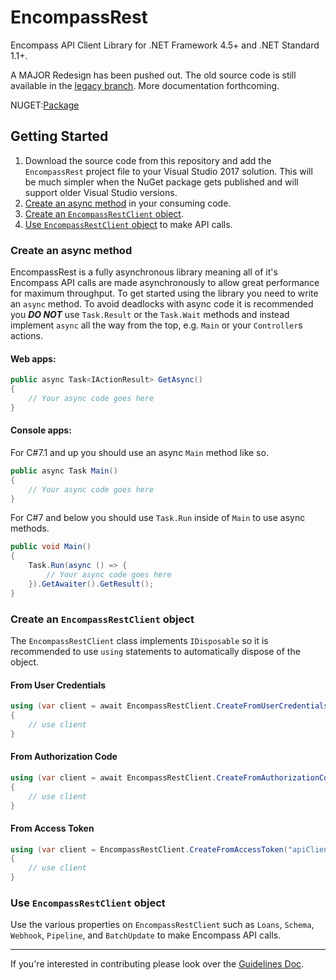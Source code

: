 # EncompassRest
Encompass API Client Library for .NET Framework 4.5+ and .NET Standard 1.1+.

A MAJOR Redesign has been pushed out. The old source code is still available in the [legacy branch](https://github.com/EncompassRest/EncompassRest/tree/legacy). More documentation forthcoming.

NUGET:[Package](https://www.nuget.org/packages/EncompassRest)

## Getting Started
1. Download the source code from this repository and add the `EncompassRest` project file to your Visual Studio 2017 solution. This will be much simpler when the NuGet package gets published and will support older Visual Studio versions.
2. [Create an async method](#create-an-async-method) in your consuming code.
3. [Create an `EncompassRestClient` object](#create-an-encompassrestclient-object).
4. [Use `EncompassRestClient` object](#use-encompassrestclient-object) to make API calls.

### Create an async method
EncompassRest is a fully asynchronous library meaning all of it's Encompass API calls are made asynchronously to allow great performance for maximum throughput. To get started using the library you need to write an `async` method. To avoid deadlocks with async code it is recommended you **_DO NOT_** use `Task.Result` or the `Task.Wait` methods and instead implement `async` all the way from the top, e.g. `Main` or your `Controller`s actions.

#### Web apps:
```c#
public async Task<IActionResult> GetAsync()
{
    // Your async code goes here
}
```

#### Console apps:
For C#7.1 and up you should use an async `Main` method like so.

```c#
public async Task Main()
{
    // Your async code goes here
}
```

For C#7 and below you should use `Task.Run` inside of `Main` to use async methods.

```c#
public void Main()
{
    Task.Run(async () => {
        // Your async code goes here
    }).GetAwaiter().GetResult();
}
```

### Create an `EncompassRestClient` object
The `EncompassRestClient` class implements `IDisposable` so it is recommended to use `using` statements to automatically dispose of the object.

#### From User Credentials
```c#
using (var client = await EncompassRestClient.CreateFromUserCredentialsAsync("apiClientId", "apiSecret", "encompassInstance", "encompassUserId", "encompassPassword"))
{
    // use client
}
```

#### From Authorization Code
```c#
using (var client = await EncompassRestClient.CreateFromAuthorizationCodeAsync("apiClientId", "apiSecret", "redirectUri", "authorizationCode"))
{
    // use client
}
```

#### From Access Token
```c#
using (var client = EncompassRestClient.CreateFromAccessToken("apiClientId", "apiSecret", "accessToken"))
{
    // use client
}
```

### Use `EncompassRestClient` object
Use the various properties on `EncompassRestClient` such as `Loans`, `Schema`, `Webhook`, `Pipeline`, and `BatchUpdate` to make Encompass API calls.

---

If you're interested in contributing please look over the [Guidelines Doc](Guidelines.md).
